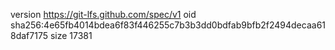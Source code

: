 version https://git-lfs.github.com/spec/v1
oid sha256:4e65fb4014bdea6f83f446255c7b3b3dd0bdfab9bfb2f2494decaa618daf7175
size 17381
